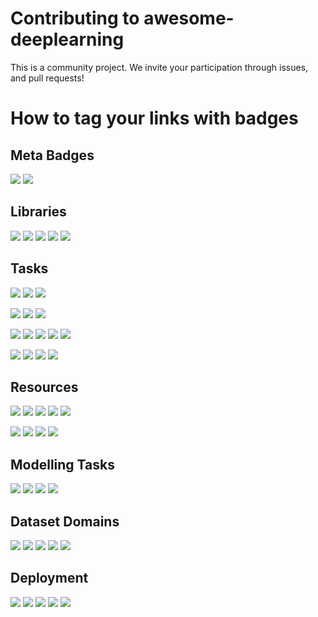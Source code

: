 # Contributing to awesome-deeplearning

This is a community project. We invite your participation through issues, and pull requests!

# How to tag your links with badges

## Meta Badges

![](https://img.shields.io/badge/Meta-Beginner%20Friendly-orange.svg)
![](https://img.shields.io/badge/Meta-Recommended-orange.svg)

## Libraries

![](https://img.shields.io/badge/Library-Keras-green.svg)
![](https://img.shields.io/badge/Library-Tensorflow-green.svg)
![](https://img.shields.io/badge/Library-Pytorch-green.svg)
![](https://img.shields.io/badge/Library-FastAI-green.svg)
![](https://img.shields.io/badge/Library-MXNet-green.svg)

## Tasks

![](https://img.shields.io/badge/Task-CNN:Classification-blue.svg)
![](https://img.shields.io/badge/Task-CNN:Detection-blue.svg)
![](https://img.shields.io/badge/Task-CNN:Segmentation-blue.svg)

![](https://img.shields.io/badge/Task-RNNLSTM:NLP-blue.svg)
![](https://img.shields.io/badge/Task-RNNLSTM:TimeSeries-blue.svg)
![](https://img.shields.io/badge/Task-RNNLSTM:Speech-blue.svg)

![](https://img.shields.io/badge/Task-Neural%20Style%20Transfer-blue.svg)
![](https://img.shields.io/badge/Task-GAN%20(adversarial)-blue.svg)
![](https://img.shields.io/badge/Task-n:shot%20learning-blue.svg)
![](https://img.shields.io/badge/Task-Recommender%20System-blue.svg)
![](https://img.shields.io/badge/Task-Art-blue.svg)

![](https://img.shields.io/badge/Task-Face%20Alignment-blue.svg)
![](https://img.shields.io/badge/Task-Face%20Detection-blue.svg)
![](https://img.shields.io/badge/Task-Face%20Recognition-blue.svg)
![](https://img.shields.io/badge/Task-Face%20Verification-blue.svg)

## Resources

![](https://img.shields.io/badge/Resource-Paper-red.svg)
![](https://img.shields.io/badge/Resource-LandmarkPaper-red.svg)
![](https://img.shields.io/badge/Resource-SOTA-red.svg)
![](https://img.shields.io/badge/Resource-Dataset-red.svg)
![](https://img.shields.io/badge/Resource-Pretrained%20Model-red.svg)

![](https://img.shields.io/badge/Resource-Book-red.svg)
![](https://img.shields.io/badge/Resource-Tutorial-red.svg)
![](https://img.shields.io/badge/Resource-Video-red.svg)
![](https://img.shields.io/badge/Resource-Coursework-red.svg)

## Modelling Tasks

![](https://img.shields.io/badge/Modelling-Hyperparam%20Tuning-yellow.svg)
![](https://img.shields.io/badge/Modelling-Visualisation-yellow.svg)
![](https://img.shields.io/badge/Modelling-Interpretation-yellow.svg)
![](https://img.shields.io/badge/Modelling-Monitoring-yellow.svg)

## Dataset Domains

![](https://img.shields.io/badge/Dataset%20Domain-Face-blueviolet.svg)
![](https://img.shields.io/badge/Dataset%20Domain-Medical-blueviolet.svg)
![](https://img.shields.io/badge/Dataset%20Domain-MRI-blueviolet.svg)
![](https://img.shields.io/badge/Dataset%20Domain-XRay-blueviolet.svg)
![](https://img.shields.io/badge/Dataset%20Domain-Retail-blueviolet.svg)

## Deployment

![](https://img.shields.io/badge/Deployment-API-brightgreen.svg)
![](https://img.shields.io/badge/Deployment-Browser-brightgreen.svg)
![](https://img.shields.io/badge/Deployment-Mobile-brightgreen.svg)
![](https://img.shields.io/badge/Deployment-Edge%20Devices-brightgreen.svg)
![](https://img.shields.io/badge/Deployment-Model%20Pruning-brightgreen.svg)

